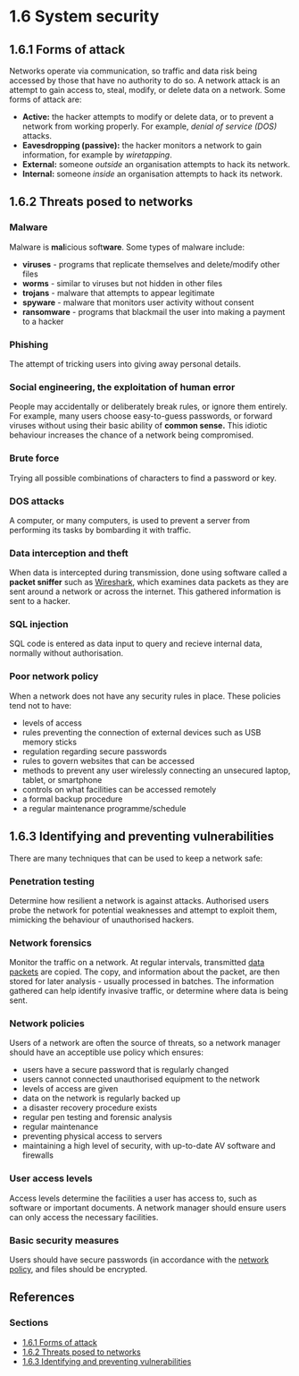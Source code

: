 # 1.6 System security

## 1.6.1 Forms of attack

Networks operate via communication, so traffic and data risk being accessed by those that have no authority to do so. A network attack is an attempt to gain access to, steal, modify, or delete data on a network. Some forms of attack are:
 - **Active:** the hacker attempts to modify or delete data, or to prevent a network from working properly. For example, *denial of service (DOS)* attacks.
 - **Eavesdropping (passive):** the hacker monitors a network to gain information, for example by *wiretapping*.
 - **External:** someone *outside* an organisation attempts to hack its network.
 - **Internal:** someone *inside* an organisation attempts to hack its network.

## 1.6.2 Threats posed to networks

### Malware

Malware is **mal**icious soft**ware**. Some types of malware include:
 - **viruses** - programs that replicate themselves and delete/modify other files
 - **worms** - similar to viruses but not hidden in other files
 - **trojans** - malware that attempts to appear legitimate
 - **spyware** - malware that monitors user activity without consent
 - **ransomware** - programs that blackmail the user into making a payment to a hacker

### Phishing

The attempt of tricking users into giving away personal details.

### Social engineering, the exploitation of human error

People may accidentally or deliberately break rules, or ignore them entirely. For example, many users choose easy-to-guess passwords, or forward viruses without using their basic ability of **common sense.** This idiotic behaviour increases the chance of a network being compromised.

### Brute force

Trying all possible combinations of characters to find a password or key.

### DOS attacks

A computer, or many computers, is used to prevent a server from performing its tasks by bombarding it with traffic.

### Data interception and theft

When data is intercepted during transmission, done using software called a **packet sniffer** such as [Wireshark](https://www.wireshark.org/), which examines data packets as they are sent around a network or across the internet. This gathered information is sent to a hacker.

### SQL injection

SQL code is entered as data input to query and recieve internal data, normally without authorisation.

### Poor network policy

When a network does not have any security rules in place. These policies tend not to have:
 - levels of access
 - rules preventing the connection of external devices such as USB memory sticks
 - regulation regarding secure passwords
 - rules to govern websites that can be accessed
 - methods to prevent any user wirelessly connecting an unsecured laptop, tablet, or smartphone
 - controls on what facilities can be accessed remotely
 - a formal backup procedure
 - a regular maintenance programme/schedule

## 1.6.3 Identifying and preventing vulnerabilities

There are many techniques that can be used to keep a network safe:

### Penetration testing

Determine how resilient a network is against attacks. Authorised users probe the network for potential weaknesses and attempt to exploit them, mimicking the behaviour of unauthorised hackers.

### Network forensics

Monitor the traffic on a network. At regular intervals, transmitted [data packets](NETWORK_TOPOLOGIES_PROTOCOLS_AND_LAYERS.md#156-packet-switching) are copied. The copy, and information about the packet, are then stored for later analysis - usually processed in batches. The information gathered can help identify invasive traffic, or determine where data is being sent.

### Network policies

Users of a network are often the source of threats, so a network manager should have an acceptible use policy which ensures:
 - users have a secure password that is regularly changed
 - users cannot connected unauthorised equipment to the network
 - levels of access are given
 - data on the network is regularly backed up
 - a disaster recovery procedure exists
 - regular pen testing and forensic analysis
 - regular maintenance
 - preventing physical access to servers
 - maintaining a high level of security, with up-to-date AV software and firewalls

### User access levels

Access levels determine the facilities a user has access to, such as software or important documents. A network manager should ensure users can only access the necessary facilities.

### Basic security measures

Users should have secure passwords (in accordance with the [network policy](#network-policies), and files should be encrypted.

## References

### Sections
 - [1.6.1 Forms of attack](https://www.bbc.co.uk/bitesize/guides/zj89dxs/revision/1)
 - [1.6.2 Threats posed to networks](https://www.bbc.co.uk/bitesize/guides/zj89dxs/revision/2)
 - [1.6.3 Identifying and preventing vulnerabilities](https://www.bbc.co.uk/bitesize/guides/zj89dxs/revision/3)
